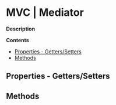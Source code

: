 # MVC | Mediator

**Description**  

**Contents**  
- [Properties - Getters/Setters](#properties---getterssetters)
- [Methods](#methods)

## Properties - Getters/Setters

## Methods
